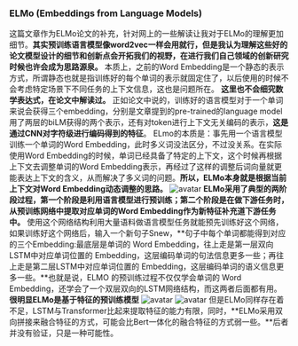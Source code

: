 ### ELMo (Embeddings from Language Models)
这篇文章作为ELMo论文的补充，针对网上的一些解读让我对于ELMo的理解更加细节。**其实预训练语言模型像word2vec一样会用就行，但是我认为理解这些好的论文模型设计的细节和创新点会开拓我们的视野，在进行我们自己领域的创新研究时候也许会成为思路源泉。**
本质上，之前的Word Embedding是一个静态的表示方式，所谓静态也就是指训练好的每个单词的表示就固定住了，以后使用的时候不会考虑特定场景下不同任务的上下文信息，这也是问题所在。
**这里也不会细究数学表达式，在论文中解读过。**
正如论文中说的，训练好的语言模型对于一个单词来说会获得三个embedding，分别是文章提到的pre-trained的language model用了两层的biLM获得的两个表示，还有对token进行上下文无关编码的表示，**这是通过CNN对字符级进行编码得到的特征**。
ELmo的本质是：事先用一个语言模型训练一个单词的Word Embedding，此时多义词没法区分，不过没关系。在实际使用Word Embedding的时候，单词已经具备了特定的上下文，这个时候再根据上下文去调整单词的Word Embedding表示，再经过了这样的调整后词向量就更能表达上下文的含义，从而解决了多义词的问题。**所以，ELMo本身就是根据当前上下文对Word Embedding动态调整的思路。**
![avatar](https://github.com/coderGray1296/NLP/blob/master/ELMo/pictures/3.jpg)
**ELMo采用了典型的两阶段过程，第一个阶段是利用语言模型进行预训练；第二个阶段是在做下游任务时，从预训练网络中提取对应单词的Word Embedding作为新特征补充道下游任务中。**
使用这个网络结构利用大量语料做语言模型任务就能预先训练好这个网络，如果训练好这个网络后，输入一个新句子Snew，**句子中每个单词都能得到对应的三个Embedding:最底层是单词的 Word Embedding，往上走是第一层双向LSTM中对应单词位置的 Embedding，这层编码单词的句法信息更多一些；再往上走是第二层LSTM中对应单词位置的 Embedding，这层编码单词的语义信息更多一些。**也就是说，ELMO 的预训练过程不仅仅学会单词的 Word Embedding，还学会了一个双层双向的LSTM网络结构，而这两者后面都有用。**很明显ELMo是基于特征的预训练模型**
![avatar](https://github.com/coderGray1296/NLP/blob/master/ELMo/pictures/4.jpg)
![avatar](https://github.com/coderGray1296/NLP/blob/master/ELMo/pictures/5.jpg)
但是ELMo同样存在着不足，LSTM与Transformer比起来提取特征的能力有限，同时，**ELMo采用双向拼接来融合特征的方式，可能会比Bert一体化的融合特征的方式弱一些。**后者并没有验证，只是一种可能性。
